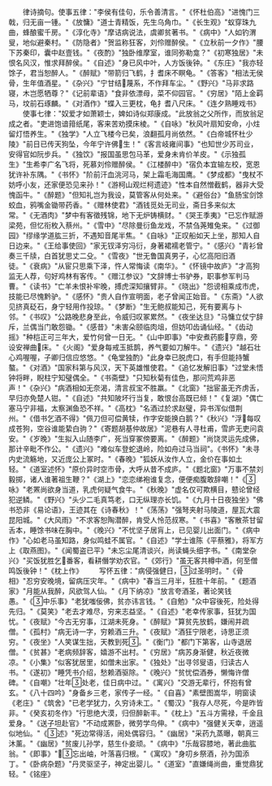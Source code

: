 <!-- { "loadSidebar": true } -->
　　律诗摘句。使事五律："李侯有佳句，乐令善清言。"《怀杜伯高》"进愧门三戟，归无亩一锺。"《放慵》"道士青精饭，先生乌角巾。"《长生观》"蚁穿珠九曲，蜂酿蜜千房。"《淳化寺》"摩诘病说法，虞卿贫著书。"《病中》"人如钓渭叟，地似避秦村。"《防隐者》"贺监称狂客，刘伶赠醉侯。"《立秋前一夕作》"腰下苏秦印，囊中赵壹钱。"《夜酌》"独卧维摩室，谁同弥勒龛？"《初寒独居》"未恨名风汉，惟求拜醉侯。"《自述》"身已风中叶，人方饭後钟。"《东庄》"我亦轻馀子，君当恕醉人。"《醉赋》"带箭归飞鹤，扌耆床不瞑龟。"《答客》"相法无侯骨，生年值酒星。"《杂兴》"宁甘结蔑系，不作拜车尘。"《野兴》"马非求路寝，木岂愿牺尊？"《记前辈语》"食非依漂母，菜不仰园官。"《穷居》"陌上金羁马，坟前石琢麟。"《对酒作》"蝶入三更枕，龟扌耆八尺床。"《连夕熟睡戏书》
　　使事七律："奴爱才如萧颖士，婢如诗似郑康成。"此放翁之父所作，而放翁足成之者。"吏进饱谙箝纸尾，客来苦劝摸床棱。"《自咏》"秋风叶扇知安命，小炷留灯悟养生。"《独学》"人立飞楼今已矣，浪翻孤月尚依然。"《白帝城怀杜少陵》"前日已传天狗坠，今年宁许佛生！"《客言岐雍间事》"也知世少苏司业，安得官如阮步兵。"《独饮》"报国虽思包马革，爱身未肯价羊皮。"《示独孤生》"生希李广名飞将，死慕刘伶赠醉侯。"《江楼醉中》"宿负本宜输左校，宽恩犹许补东隅。"《书怀》"阶前汗血洮河马，架上霜毛海国鹰。"《梦成都》"曳杖不妨呼小友，还家便恐见来孙！"《游柯山观烂柯遗迹》"性本自然憎截鹤，器非大受愧函牛。"《醉题》"但知礼岂为我设，莫管客从何处来。"《避俗台》"鱼肠宝剑馀蛟血，鸦嘴金锄带药香。"《赠林使君》"酒钱觅处无司业，斋日多来似太常。"《无酒肉》"梦中有客徵残锦，地下无炉铸横财。"《哭王季夷》"已忘作赋游梁苑，但忆衔枚入蔡州。"《雪中》"尽除曼衍鱼龙戏，不禁刍荛雉兔来。"《过御园》"缪缘学道肱三折，不遇知音尾半焦。"《自咏》"正叹船如天上坐，那知人自日边来。"《王给事使回》"家无钗泽穷冯衍，身著裙襦老管宁。"《感兴》"青衫曾奏三千牍，白首犹思丈二殳。"《雪夜》"世无鲁国真男子，心忆高阳旧酒徒。"《衰病》"从宦只思乘下泽，忤人常悔读《南华》。"《怀镜中故庐》"才高狗监无人荐，句好鸡林有客传。"《赠江参议》"文辞博士书驴券，职事参军判马曹。"《读书》"亡羊未恨补牢晚，搏虎深知攘臂非。"《晓出》"怨谤相乘成市虎，技能已尽愧黔驴。"《感怀》"贵人自作宣明面，老子曾闻正始音。"《东斋》"人欲见挤真砭石，身宁轻用作投琼。"《梦断》"生无鲍叔能知己，死有要离与卜邻。"《书叹》"公路晚悲身至此，令威归叹冢累然。"《夜坐达旦》"马慵立仗宁辞斥，兰偶当门敢怨锄。"《感昔》"未害朵颐临肉俎，但妨叩齿诵仙经。"《齿动摇》"种桤正可三年大，爱竹何曾一日无。"《山中即事》"中安煮药膨亨鼎，旁设安禅曲床。"《火阁》"爱身每戒玉抵鹊，养气要如刀解牛。"《遗兴》"越石壮心鸡喔喔，子卿归信应悠悠。"《龟堂独酌》"此身幸已脱虎口，有手但能持蟹螯。"《对酒》"国家科第与风汉，天下英雄惟使君。"《追忆发解旧事》"过堂未悟钟将畔，睨柱宁知璧偶全。"《书斋壁》"只知秋菊有佳色，那问荒鸡非恶声！"《杂兴》"病酒相如无奈渴，清言叔宝不胜羸。"《北窗》"拙宦虽无齐虏舌，早归亦免楚人钳。"《自述》"共知陂坏行当复，敢恨台高既已倾！"《复湖》"偶亡塞马宁非福，太察渊鱼恐不祥。"《高枕》"名酒过於求赵璧，异书浑似借荆州。"《借书乞酒不得》"佩刀但可偿黄犊，作字安能换白鹅？"《秋兴》"浮每叹成苍狗，空谷谁能絷白驹？"《寄题胡基仲故居》"泥巷有人寻杜甫，雪庐无吏问袁安。"《岁晚》"生拟入山随李广，死当穿冢傍要离。"《醉题》"尚饶灵运先成佛，那计辛毗不作公。"《遗兴》"难似车登蛇退岭，险如舟过马当祠"。《书怀》"未寻内史流觞地，又近庞公上冢时。"《春晚》"狐妖从汝作人立，金价在事如土轻。"《道室述怀》"原价异时空市骨，大呼从昔不成庐。"《题北窗》"万事不禁刘毅掷，诸人谁著祖生鞭？"《湖上》"恋恋绨袍谁复念，便便痴腹敢辞嘲！"《咏》"老罴尚欲身当道，乳虎何疑气食牛。"《秋晚》"虚名仅可欺横目，戆论曾经犯逆鳞。"《野兴》"头少二毛真笃老，口无纵理亦长饥。"《九月十日夜独坐》"佛书恐非《易论语》，王迹其在《诗春秋》！"《荡荡》"强弩夹射马陵道，屋瓦大震昆阳城。"《大风雨》"不求客恕陶潜醉，肯受人怜范叔寒。"《书喜》"客散茶甘留舌本，睡馀书味在胸中。"《晚兴》"不忧坚子居肓上，已见婴儿出面门。"《病中作》"心如老马虽知路，身似鸣蛙不属官。"《自述》"学士谁陈《平蔡雅》，将军方上《取燕图》。"《闻蜀盗已平》"未忘尘尾清谈兴，尚读蝇头细字书。"《南堂杂兴》"买饭犹胜乞番客，看耕僭学劝农官。"《郊行》"虽无客共樽中酒，何至僧鸣饭後钟！"《枕上作》
　　写怀五律："病侵强健日，过圣明时。"《骨相》"忍穷安晚境，留病压灾年。"《病中》"春当三月半，狂胜十年前。"《题酒家》"月能从我醉，风欲驾人仙。"《月下纳凉》"放言夸酒圣，著论笑钱愚。"《中乐事》"老犹嗤佞佛，贫亦讳言钱。"《自勉》"众中容後死，险处得先归。"《莫笑》"老去才难尽，穷来志益坚。"《自述》"老幸传家事，狂犹为国忧。"《夜赋》"今古无穷事，江湖未死身。"《醉赋》"算贫先放鹤，嫌闹并疏僧。"《孤村》"病无诗一字，穷赖酒三升。"《夜赋》"酒狂宁限老，诗思正须穷。"《夜坐》"人笑谋生拙，天教到死。"《衡门》"都门下第客，山寺退居僧。"《贫甚》"老病频辞客，嬉游不出村。"《穷居》"病苏身渐健，秋近夜微凉。"《小集》"似客犹居里，如僧未出家。"《独处》"出寻邻叟语，归读古人书。"《遂初》"睡凭书介绍，愁赖酒驱除。"《晚兴》"贫忧偿酒券，懒悔许僧碑。"《自嘲》"壮年处老，佳日病中过。"《寓兴》"交游无辈行，怀抱有曾玄。"《八十四吟》"身备乡三老，家传子一经。"《自喜》"素壁图嵩华，明窗读《老庄》"《筑舍》"已老学犹力，久穷诗未工。"《蜀汉》"我存人尽死，今是昨皆非。"《癸亥初冬作》"行思绝大漠，归但醉新丰。"《枕上》"五斗方需禄，千金且爱身。"《送子坦赴官》"不动成罴卧，微劳学鸟伸。"《病中》"强健关天幸，逍遥似地仙。"《述》"死边常得活，闹处偶容归。"《幽居》"采药九蒸曝，朝真三沐薰。"《幽居》"贫废儿孙学，慈生仆妾顽。"《病中》"乐哉容膝地，著此曲肱翁。"《即事》"忘出岫，叶落喜归根。"《寓叹》"身叨乡祭酒，孙为国添丁。"《卧病杂题》"丹灵驱坚子，神定出婴儿。"《道室》"直嫌绳尚曲，重觉鼎犹轻。"《铭座》
